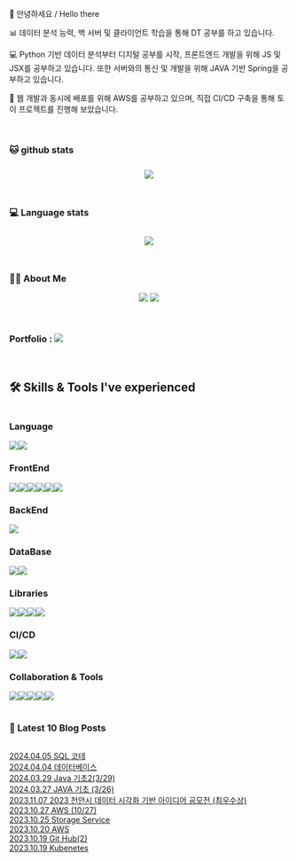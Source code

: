 
👋 안녕하세요 / Hello there
 

📊 데이터 분석 능력, 백 서버 및 클라이언트 학습을 통해 DT 공부를 하고 있습니다.

💻 Python 기반 데이터 분석부터 디지털 공부를 시작, 프론트엔드 개발을 위해 JS 및 JSX를 공부하고 있습니다. 또한 서버와의 통신 및 개발을 위해 JAVA 기반 Spring을 공부하고 있습니다. 

💬 웹 개발과 동시에 배포를 위해 AWS를 공부하고 있으며, 직접 CI/CD 구축을 통해 토이 프로젝트를 진행해 보았습니다.

<br> 

###  🐱 github stats  

<div id="main" align="center">
    <img src="https://github-readme-stats.vercel.app/api?username=svng-zu&amp;count_private=true&amp;show_icons=true&amp;theme=radical"
        style="height: auto; margin-left: 20px; margin-right: 20px; padding: 10px;"/>
</div>

<br>

###  💻 Language stats

<div id="main" align="center">     
    <img src="https://github-readme-stats.vercel.app/api/top-langs/?username=svng-zu&layout=compact&theme=dracula"
        style="height: auto; margin-left: 20px; margin-right: 20px; padding: 10px;"/>

</div>

<br>

###  💁‍♀️ About Me  
<p align="center">
    <a href="https://dxdata.tistory.com/"><img src="https://img.shields.io/badge/Blog-FF5722?style=flat-square&amp;logo=Blogger&amp;logoColor=white"/></a>
    <a href="mailto:zztisdudoo@gmail.com"><img src="https://img.shields.io/badge/Gmail-d14836?style=flat-square&amp;logo=Gmail&amp;logoColor=white&amp;link=zztisdudoo@gmail.com"/></a>
</p>

<br>

### Portfolio : <a href="https://svng-zu.notion.site/43fcbb217a5a4206a0343908ea9412d8?pvs=4" rel="nofollow"><img src="https://camo.githubusercontent.com/f7d675ad8d1548b5cee0dc600041989403a8865c207e6f2c28c81260a25581a7/68747470733a2f2f696d672e736869656c64732e696f2f62616467652f506f7274666f6c696f2d6666666666663f7374796c653d666c61742d73717561726526266c6f676f3d4e6f74696f6e26266c6f676f436f6c6f723d626c61636b26" data-canonical-src="https://img.shields.io/badge/Portfolio-ffffff?style=flat-square&amp;&amp;logo=Notion&amp;&amp;logoColor=black&amp;" style="max-width: 100%;"></a> 

<br>

## 🛠️ Skills & Tools I've experienced

<div style="display:flex; flex-direction:column;">

### Language

  <div style="display:flex; flex-direction:row;">
    <img src='https://img.shields.io/badge/python-3776AB?style=for-the-badge&logo=python&logoColor=white'>
    <img src='https://img.shields.io/badge/javascript-F7DF1E?style=for-the-badge&logo=javascript&logoColor=white'>
<!--     <img src='https://img.shields.io/badge/typescript-3178C6?style=for-the-badge&logo=typescript&logoColor=white'> -->
  </div>

### FrontEnd

  <div style="display:flex; flex-direction:row;">
    <img src="https://img.shields.io/badge/html5-E34F26?style=for-the-badge&logo=html5&logoColor=white"> 
    <img src="https://img.shields.io/badge/css-1572B6?style=for-the-badge&logo=css3&logoColor=white"> 
    <img src="https://img.shields.io/badge/react-61DAFB?style=for-the-badge&logo=react&logoColor=black"> 
    <img src="https://img.shields.io/badge/redux-764ABC?style=for-the-badge&logo=redux&logoColor=white"> 
    <img src="https://img.shields.io/badge/styledcomponents-DB7093?style=for-the-badge&logo=styledcomponents&logoColor=white"> 
    <img src="https://img.shields.io/badge/bootstrap-7952B3?style=for-the-badge&logo=bootstrap&logoColor=white">
  </div>

### BackEnd

  <div style="display:flex; flex-direction:row;">
    <img src="https://img.shields.io/badge/django-092E20?style=for-the-badge&logo=django&logoColor=white"> 
    

  </div>

### DataBase

  <div style="display:flex; flex-direction:row;">
    <img src="https://img.shields.io/badge/oracle-F80000?style=for-the-badge&logo=oracle&logoColor=white"> 
    <img src="https://img.shields.io/badge/mysql-4479A1?style=for-the-badge&logo=mysql&logoColor=white"> 
  </div>

### Libraries
  
  <div style="display:flex; flex-direction:row;">
    <img src="https://img.shields.io/badge/scikitlearn-F7931E?style=for-the-badge&logo=scikitlearn&logoColor=white"> 
    <img src="https://img.shields.io/badge/pandas-150458?style=for-the-badge&logo=pandas&logoColor=white">
    <img src="https://img.shields.io/badge/numpy-013243?style=for-the-badge&logo=numpy&logoColor=white">
    <img src="https://img.shields.io/badge/plotly-3F4F75?style=for-the-badge&logo=plotly&logoColor=white">
  </div>

### CI/CD

  <div style="display:flex; flex-direction:row;">
    <img src="https://img.shields.io/badge/amazonaws-232F3E?style=for-the-badge&logo=amazonaws&logoColor=white"> 
    <img src="https://img.shields.io/badge/git-F05032?style=for-the-badge&logo=git&logoColor=white">
  </div>

### Collaboration & Tools

  <div style="display:flex; flex-direction:row;">
    <img src="https://img.shields.io/badge/github-181717?style=for-the-badge&logo=github&logoColor=white"> 
    <img src="https://img.shields.io/badge/slack-4A154B?style=for-the-badge&logo=slack&logoColor=white">
    <img src="https://img.shields.io/badge/notion-000000?style=for-the-badge&logo=notion&logoColor=white">
    <img src="https://img.shields.io/badge/tableau-E97627?style=for-the-badge&logo=tableau&logoColor=white">
    <img src="https://img.shields.io/badge/figma-F24E1E?style=for-the-badge&logo=figma&logoColor=white">
  </div>

<br>

### 📕 Latest 10 Blog Posts   

<a href ="http://dxdata.tistory.com/96"> 2024.04.05 SQL 코테 </a> <br><a href ="http://dxdata.tistory.com/95"> 2024.04.04 데이터베이스 </a> <br><a href ="http://dxdata.tistory.com/94"> 2024.03.29 Java 기초2(3/29) </a> <br><a href ="http://dxdata.tistory.com/92"> 2024.03.27 JAVA 기초 (3/26) </a> <br><a href ="http://dxdata.tistory.com/87"> 2023.11.07 2023 천안시 데이터 시각화 기반 아이디어 공모전 (최우수상) </a> <br><a href ="http://dxdata.tistory.com/83"> 2023.10.27 AWS (10/27) </a> <br><a href ="http://dxdata.tistory.com/82"> 2023.10.25 Storage Service </a> <br><a href ="http://dxdata.tistory.com/81"> 2023.10.20 AWS </a> <br><a href ="http://dxdata.tistory.com/80"> 2023.10.19 Git Hub(2) </a> <br><a href ="http://dxdata.tistory.com/79"> 2023.10.19 Kubenetes </a> <br>